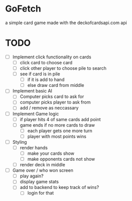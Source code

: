 # GoFetch
a simple card game made with the deckofcardsapi.com api


# TODO
- [ ] Implement click functionality on cards    
	- [ ] click card to choose card      
	- [ ] click other player to choose pile to search     
	- [ ] see if card is in pile     
		- [ ] if it is add to hand     
		- [ ] else draw card from middle     
- [ ] Implement basic AI     
	- [ ] Computer picks card to ask for     
	- [ ] computer picks player to ask from     
	- [ ] add / remove as neccassary     
- [ ] Implement Game logic     
	- [ ] if player hits 4 of same cards add point     
	- [ ] game ends if no more cards to draw      
		- [ ] each player gets one more turn     
		- [ ] player with most points wins    
- [ ] Styling     
	- [ ] render hands     
		- [ ] make your cards show     
		- [ ] make opponents cards not show     
	- [ ] render deck in middle     
- [ ] Game over / who won screen    
	- [ ] play again?     
	- [ ] display game stats     
	- [ ] add to backend to keep track of wins?    
		- [ ] login for that      
